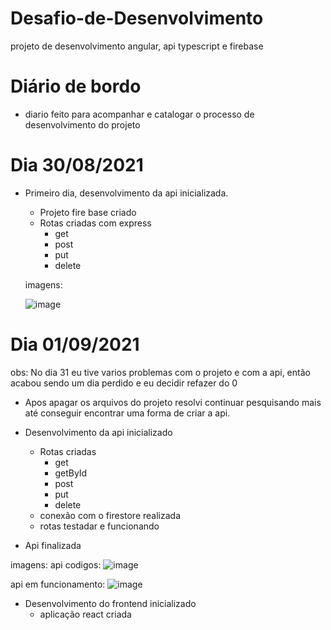 # Desafio-de-Desenvolvimento
projeto de desenvolvimento angular, api typescript e firebase

# Diário de bordo
- diario feito para acompanhar e catalogar o processo de desenvolvimento do projeto

# Dia 30/08/2021

- Primeiro dia, desenvolvimento da api inicializada.
  - Projeto fire base criado
  - Rotas criadas com express
    - get
    - post
    - put
    - delete

  imagens:
  
  ![image](https://user-images.githubusercontent.com/75328283/131406073-d70271eb-8245-4653-bb3b-ade9a5d79e73.png)
  
# Dia 01/09/2021

obs: No dia 31 eu tive varios problemas com o projeto e com a api, então acabou sendo um dia perdido e eu decidir refazer do 0

- Apos apagar os arquivos do projeto resolvi continuar pesquisando mais até conseguir encontrar uma forma de criar a api.

- Desenvolvimento da api inicializado
  - Rotas criadas
    - get
    - getById
    - post
    - put
    - delete
  - conexão com o firestore realizada
  - rotas testadar e funcionando
- Api finalizada

imagens:
api codigos:
![image](https://user-images.githubusercontent.com/75328283/131720287-d22dbf8d-866e-4fed-bc1d-8b986edcf26e.png)

api em funcionamento:
![image](https://user-images.githubusercontent.com/75328283/131720889-0aad467c-8740-4eb6-8bc9-76a01378fcd2.png)

- Desenvolvimento do frontend inicializado
  - aplicação react criada

